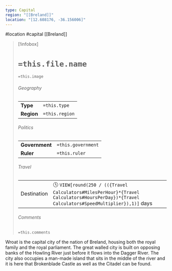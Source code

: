 ```yaml
---
type: Capital
region: "[[Breland]]"
location: "[12.608176, -36.156006]"
---
```

 #location #capital [[Breland]]

> [!infobox]
> # `=this.file.name`
> `=this.image`
> ###### Geography
> |  |  |
> | ---- | ---- |
> | **Type** | `=this.type` |
> | **Region** | `=this.region` |
> ###### Politics
> |  |  |
> | ---- | ---- |
> | **Government** | `=this.government` |
> | **Ruler** | `=this.ruler` |
> ###### Travel
> |  |  |
> | ---- | ---- |
> | Destination | 🕓 `VIEW[round(250 / (({Travel Calculators#MilesPerHour}*{Travel Calculators#HoursPerDay})*{Travel Calculators#SpeedMultiplier}),1)]` days |
> ###### Comments
> `=this.comments`

Wroat is the capital city of the nation of Breland, housing both the royal family and the royal parliament. The great walled city is built on opposing banks of the Howling River just before it flows into the Dagger River. The city also occupies a man-made island that sits in the middle of the river and it is here that Brokenblade Castle as well as the Citadel can be found.
